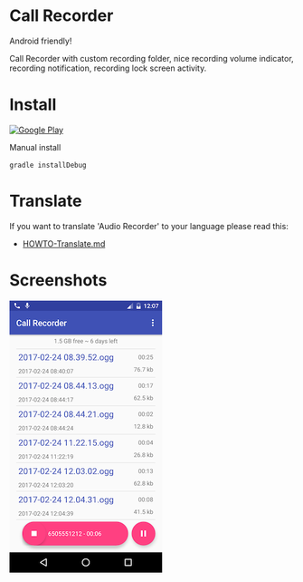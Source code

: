 # Call Recorder

Android friendly!

Call Recorder with custom recording folder, nice recording volume indicator, recording notification, recording lock screen activity.

# Install

[![ Google Play](docs/google-play-badge.png)](https://play.google.com/store/apps/details?id=com.github.axet.callrecorder) 

Manual install

    gradle installDebug

# Translate

If you want to translate 'Audio Recorder' to your language  please read this:

  * [HOWTO-Translate.md](/docs/HOWTO-Translate.md)

# Screenshots

![shot](/docs/shot.png)
